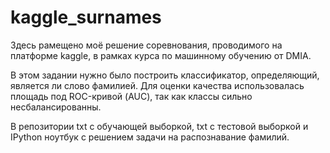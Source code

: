 # kaggle_surnames
Здесь рамещено моё решение соревнования, проводимого на платформе kaggle, в рамках курса по машинному обучению от DMIA.

В этом задании нужно было построить классификатор, определяющий, является ли слово фамилией. Для оценки качества использовалась площадь под ROC-кривой (AUC), так как классы сильно несбалансированны.

В репозитории txt с обучающей выборкой, txt с тестовой выборкой и IPython ноутбук с решением задачи на распознавание фамилий.
